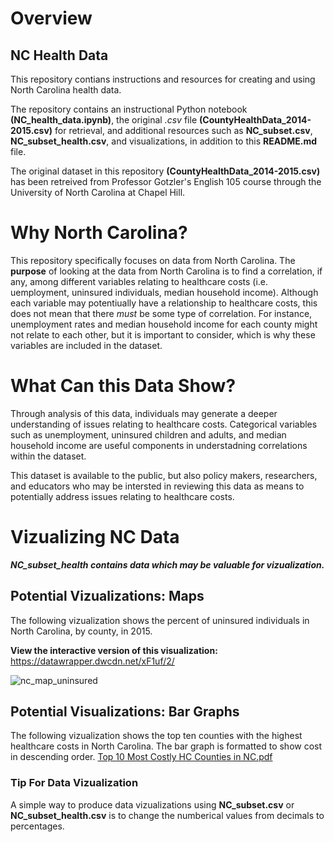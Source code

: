 # Overview
## NC Health Data
This repository contians instructions and resources for creating and using North Carolina health data.

The repository contains an instructional Python notebook **(NC_health_data.ipynb)**, the original *.csv* file **(CountyHealthData_2014-2015.csv)** for retrieval, and additional resources such as **NC_subset.csv**, **NC_subset_health.csv**, and visualizations, in addition to this **README.md** file.

The original dataset in this repository **(CountyHealthData_2014-2015.csv)** has been retreived from Professor Gotzler's English 105 course through the University of North Carolina at Chapel Hill.

# Why North Carolina? 
This repository specifically focuses on data from North Carolina. The **purpose** of looking at the data from North Carolina is to find a correlation, if any, among different variables relating to healthcare costs (i.e. uemployment, uninsured individuals, median household income). Although each variable may potentiually have a relationship to healthcare costs, this does not mean that there *must* be some type of correlation. For instance, unemployment rates and median household income for each county might not relate to each other, but it is important to consider, which is why these variables are included in the dataset. 

# What Can this Data Show?
Through analysis of this data, individuals may generate a deeper understanding of issues relating to healthcare costs. Categorical variables such as unemployment, uninsured children and adults, and median household income are useful components in understadning correlations within the dataset.

This dataset is available to the public, but also policy makers, researchers, and educators who may be intersted in reviewing this data as means to potentially address issues relating to healthcare costs.


# Vizualizing NC Data

***NC_subset_health contains data which may be valuable for vizualization.*** 

## Potential Vizualizations: Maps
The following vizualization shows the percent of uninsured individuals in North Carolina, by county, in 2015.

**View the interactive version of this visualization:**
https://datawrapper.dwcdn.net/xF1uf/2/

![nc_map_uninsured](https://user-images.githubusercontent.com/118190183/204169252-420bcaf7-9e23-49ba-96de-a756765122d4.png)

## Potential Visualizations: Bar Graphs
The following vizualization shows the top ten counties with the highest healthcare costs in North Carolina. The bar graph is formatted to show cost in descending order.
[Top 10 Most Costly HC Counties in NC.pdf](https://github.com/vazquezap/Unit_3_Data_Repository_AV/files/10099988/Top.10.Most.Costly.HC.Counties.in.NC.pdf)




### Tip For Data Vizualization
A simple way to produce data vizualizations using **NC_subset.csv** or **NC_subset_health.csv** is to change the numberical values from decimals to percentages.
